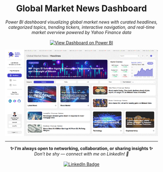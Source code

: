 <h1 align="center">Global Market News Dashboard</h1>

<p align="center">
  <i>Power BI dashboard visualizing global market news with curated headlines, categorized topics, trending tickers, interactive navigation, and real-time market overview powered by Yahoo Finance data</i>
  <br><br>
  <a href="https://www.novypro.com/profile_projects/jhermienpaul" target="_blank">
    <img src="https://img.shields.io/badge/VIEW%20DASHBOARD%20ON%20POWER%20BI-F2C811?style=for-the-badge&logo=powerbi&logoColor=black" alt="View Dashboard on Power BI"/>
  </a>
</p>

<p align="center">
  <img src="./Dashboard Image.gif" alt="Dashboard Image" style="max-width: 100%; height: auto;">
</p>

---

<p align="center">
  <b>✨ I’m always open to networking, collaboration, or sharing insights ✨</b><br>
  <i>Don’t be shy — connect with me on LinkedIn! 👋</i><br><br>
  <a href="https://www.linkedin.com/in/jhermienpaul/">
    <img src="https://img.shields.io/badge/LinkedIn-Let's%20Connect!-0077B5?style=for-the-badge&logo=linkedin&logoColor=white" alt="LinkedIn Badge"/>
  </a>
</p>
